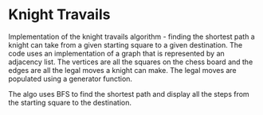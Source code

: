 # Knight Travails

Implementation of the knight travails algorithm - finding the shortest path a knight can take from a given starting square to a given destination. The code uses an implementation of a graph that is represented by an adjacency list. The vertices are all the squares on the chess board and the edges are all the legal moves a knight can make. The legal moves are populated using a generator function. 

The algo uses BFS to find the shortest path and display all the steps from the starting square to the destination.
